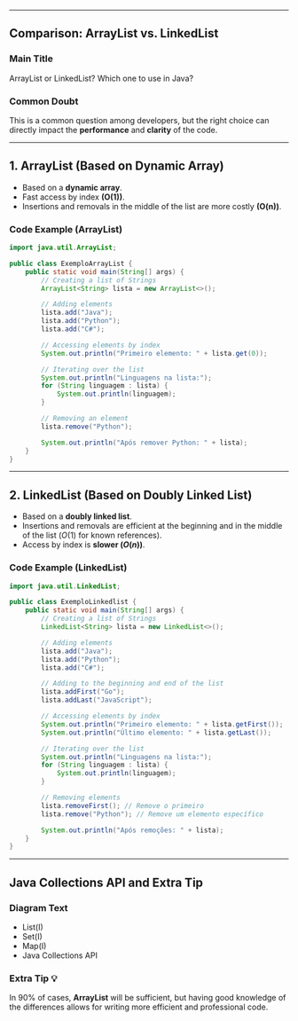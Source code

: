 
-----

## Comparison: ArrayList vs. LinkedList

### Main Title

ArrayList or LinkedList? Which one to use in Java?

### Common Doubt

This is a common question among developers, but the right choice can directly impact the **performance** and **clarity** of the code.

-----

## 1\. ArrayList (Based on Dynamic Array)

  * Based on a **dynamic array**.
  * Fast access by index **(O(1))**.
  * Insertions and removals in the middle of the list are more costly **(O(n))**.

### Code Example (ArrayList)

```java
import java.util.ArrayList;

public class ExemploArrayList {
    public static void main(String[] args) {
        // Creating a list of Strings
        ArrayList<String> lista = new ArrayList<>();

        // Adding elements
        lista.add("Java");
        lista.add("Python");
        lista.add("C#");

        // Accessing elements by index
        System.out.println("Primeiro elemento: " + lista.get(0));

        // Iterating over the list
        System.out.println("Linguagens na lista:");
        for (String linguagem : lista) {
            System.out.println(linguagem);
        }

        // Removing an element
        lista.remove("Python");

        System.out.println("Após remover Python: " + lista);
    }
}
```

-----

## 2\. LinkedList (Based on Doubly Linked List)

  * Based on a **doubly linked list**.
  * Insertions and removals are efficient at the beginning and in the middle of the list ($O(1)$ for known references).
  * Access by index is **slower ($O(n)$)**.

### Code Example (LinkedList)

```java
import java.util.LinkedList;

public class ExemploLinkedlist {
    public static void main(String[] args) {
        // Creating a list of Strings
        LinkedList<String> lista = new LinkedList<>();

        // Adding elements
        lista.add("Java");
        lista.add("Python");
        lista.add("C#");

        // Adding to the beginning and end of the list
        lista.addFirst("Go");
        lista.addLast("JavaScript");

        // Accessing elements by index
        System.out.println("Primeiro elemento: " + lista.getFirst());
        System.out.println("Último elemento: " + lista.getLast());

        // Iterating over the list
        System.out.println("Linguagens na lista:");
        for (String linguagem : lista) {
            System.out.println(linguagem);
        }

        // Removing elements
        lista.removeFirst(); // Remove o primeiro
        lista.remove("Python"); // Remove um elemento específico

        System.out.println("Após remoções: " + lista);
    }
}
```

-----

## Java Collections API and Extra Tip

### Diagram Text

  * List(I)
  * Set(I)
  * Map(I)
  * Java Collections API

### Extra Tip 💡

In 90% of cases, **ArrayList** will be sufficient, but having good knowledge of the differences allows for writing more efficient and professional code.